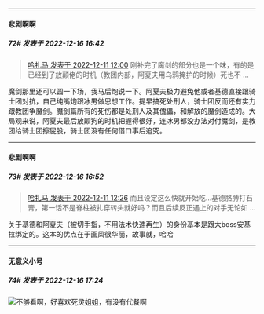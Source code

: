 

*****

####  悲剧啊啊  
##### 72#       发表于 2022-12-16 16:42

<blockquote><a href="httphttps://bbs.saraba1st.com/2b/forum.php?mod=redirect&amp;goto=findpost&amp;pid=58883517&amp;ptid=1730376" target="_blank">哈扎马 发表于 2022-12-11 12:00</a>
刚补完了魔剑的部分也是一个味，有的是已经到了放颠佬的时机（教团内部，阿夏夫用乌鸦掩护的时候）死也不 ...</blockquote>
魔剑那里还可以圆一下场，我马后炮说一下。阿夏夫极力避免他或者基德直接跟骑士团对抗，自己纯嘴炮跟冰男做思想工作。提早搞死处刑人，骑士团反而还有实力跟教团争魔剑。魔剑篇所有的死伤都是处刑人及其傀儡，和解放的魔剑造成的。大局观来说，阿夏夫最后放颠狗的时机把握得很好，连冰男都没办法对付魔剑，是教团给骑士团擦屁股，骑士团没有任何借口事后追究。



*****

####  悲剧啊啊  
##### 73#       发表于 2022-12-16 16:52

<blockquote><a href="httphttps://bbs.saraba1st.com/2b/forum.php?mod=redirect&amp;goto=findpost&amp;pid=58883862&amp;ptid=1730376" target="_blank">哈扎马 发表于 2022-12-11 12:26</a>
而且设定这么快就开始吃…基德胳膊打石膏，第一话不是脊柱被扎穿转头就好吗？而且后续反正遇上的对手无论如 ...</blockquote>
关于基德和阿夏夫（被切手指，不用法术快速再生）的身份基本是跟大boss安基拉绑定的。这本的优点在于画风很华丽，故事就，哈哈



*****

####  无意义小号  
##### 74#       发表于 2022-12-16 17:24

<img src="https://static.saraba1st.com/image/smiley/face2017/066.png" referrerpolicy="no-referrer">不够看啊，好喜欢死灵姐姐，有没有代餐啊

